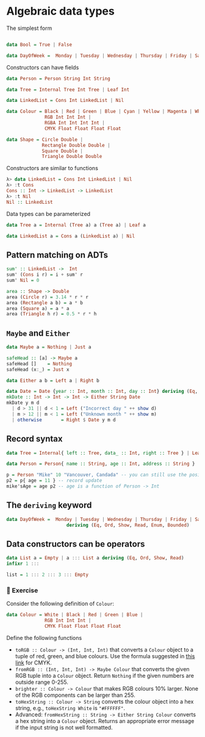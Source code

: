 
# Algebraic data types

The simplest form

```haskell

data Bool = True | False

data DayOfWeek =  Monday | Tuesday | Wednesday | Thursday | Friday | Saturday | Sunday

```

Constructors can have fields

```haskell
data Person = Person String Int String

data Tree = Internal Tree Int Tree | Leaf Int

data LinkedList = Cons Int LinkedList | Nil

data Colour = Black | Red | Green | Blue | Cyan | Yellow | Magenta | White | 
              RGB Int Int Int |
              RGBA Int Int Int Int |
              CMYK Float Float Float Float

data Shape = Circle Double |
             Rectangle Double Double |
             Square Double |
             Triangle Double Double

```

Constructors are similar to functions

```haskell
λ> data LinkedList = Cons Int LinkedList | Nil
λ> :t Cons
Cons :: Int -> LinkedList -> LinkedList
λ> :t Nil
Nil :: LinkedList
```


Data types can be parameterized

```haskell
data Tree a = Internal (Tree a) a (Tree a) | Leaf a

data LinkedList a = Cons a (LinkedList a) | Nil
```

## Pattern matching on ADTs

```haskell
sum' :: LinkedList ->  Int
sum' (Cons i r) = i + sum' r
sum' Nil = 0
```

```haskell
area :: Shape -> Double
area (Circle r) = 3.14 * r * r
area (Rectangle a b) = a * b
area (Square a) = a * a
area (Triangle h r) = 0.5 * r * h
```

## `Maybe` and `Either`

```haskell
data Maybe a = Nothing | Just a

safeHead :: [a] -> Maybe a
safeHead []    = Nothing
safeHead (x:_) = Just x
```

```haskell
data Either a b = Left a | Right b

data Date = Date {year :: Int, month :: Int, day :: Int} deriving (Eq, Show)
mkDate :: Int -> Int -> Int -> Either String Date
mkDate y m d
  | d > 31 || d < 1 = Left ("Incorrect day " ++ show d)
  | m > 12 || m < 1 = Left ("Unknown month " ++ show m)
  | otherwise       = Right $ Date y m d
```

## Record syntax

```haskell
data Tree = Internal{ left :: Tree, data_ :: Int, right :: Tree } | Leaf { data_ :: Int }
```

```haskell
data Person = Person{ name :: String, age :: Int, address :: String }

p = Person "Mike" 10 "Vancouver, Candada" -- you can still use the positional syntax
p2 = p{ age = 11 } -- record update
mike'sAge = age p2 -- age is a function of Person -> Int

```

## The `deriving` keyword

```haskell
data DayOfWeek =  Monday | Tuesday | Wednesday | Thursday | Friday | Saturday | Sunday
                      deriving (Eq, Ord, Show, Read, Enum, Bounded)
```

## Data constructors can be operators

```haskell
data List a = Empty | a ::: List a deriving (Eq, Ord, Show, Read)
infixr 1 :::

list = 1 ::: 2 ::: 3 ::: Empty
```

### :ledger: Exercise

Consider the following definition of `Colour`:

```haskell
data Colour = White | Black | Red | Green | Blue |
              RGB Int Int Int |
              CMYK Float Float Float Float
```

Define the following functions

  - `toRGB :: Colour -> (Int, Int, Int)` that converts a `Colour` object to a tuple of red, green, and blue colours.
     Use the formula suggested in [this link](http://www.rapidtables.com/convert/color/cmyk-to-rgb.htm) for CMYK.
  - `fromRGB :: (Int, Int, Int) -> Maybe Colour` that converts the given RGB tuple into a `Colour` object.
    Return `Nothing` if the given numbers are outside range 0-255.
  - `brighter :: Colour -> Colour` that makes RGB colours 10% larger.
     None of the RGB components can be larger than 255.
  - `toHexString :: Colour -> String` converts the colour object into a hex string, e.g., `toHexString White` is `"#FFFFFF"`.
  - Advanced: `fromHexString :: String -> Either String Colour` converts a hex string into a `Colour` object.
    Returns an appropriate error message if the input string is not well formatted.
